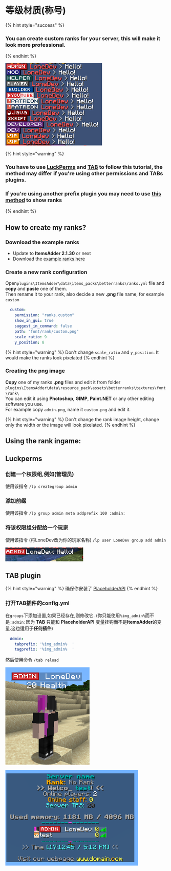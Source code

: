 # 等级材质\(称号\)

{% hint style="success" %}
### You can create custom ranks for your server, this will make it look more professional.
{% endhint %}

![](../../../.gitbook/assets/image%20%2827%29.png)

{% hint style="warning" %}
### You have to use [LuckPerms](https://www.spigotmc.org/resources/luckperms.28140/) and [TAB](https://www.spigotmc.org/resources/tab-1-7-x-1-16-5.57806/) to follow this tutorial, the method may differ if you're using other permissions and TABs plugins.

### If you're using another prefix plugin you may need to use [this method](../../using-font_images-emojis-everywhere.md) to show ranks
{% endhint %}

## How to create my ranks?

### Download the example ranks

* Update to **ItemsAdder 2.1.30** or next
* Download the [example ranks here ](https://www.spigotmc.org/resources/ranks-betterranks-with-custom-textures-itemsadder-addon.84852/)

### Create a new rank configuration

Open`plugins\ItemsAdder\data\items_packs\betterranks\ranks.yml` file and **copy** and **paste** one of them.  
Then rename it to your rank, also decide a new **.png** file name, for example `custom`

```yaml
  custom:
    permission: "ranks.custom"
    show_in_gui: true
    suggest_in_command: false
    path: "font/rank/custom.png"
    scale_ratio: 9
    y_position: 8
```

{% hint style="warning" %}
Don't change `scale_ratio` and `y_position`. It would make the ranks look pixelated
{% endhint %}

### Creating the png image

**Copy** one of my ranks **.png** files and edit it from folder `plugins\ItemsAdder\data\resource_pack\assets\betterranks\textures\font\rank\`   
You can edit it using **Photoshop**, **GIMP**, **Paint.NET** or any other editing software you use.  
For example copy `admin.png`, name it `custom.png` and edit it.

{% hint style="warning" %}
Don't change the rank image height, change only the width or the image will look pixelated.
{% endhint %}

## Using the rank ingame:

## Luckperms

### 创建一个权限组,例如\(管理员\)

使用该指令 `/lp creategroup admin`

### 添加前缀

使用该指令 `/lp group admin meta addprefix 100 :admin:`

### 将该权限组分配给一个玩家

使用该指令 \(将LoneDev改为你的玩家名称\) `/lp user LoneDev group add admin`

![](../../../.gitbook/assets/immagine%20%2843%29.png)

## TAB plugin

{% hint style="warning" %}
确保你安装了 [PlaceholderAPI](../../using-font_images-emojis-everywhere.md)
{% endhint %}

### 打开TAB插件的config.yml

在`groups`下添加设置,如果已经存在,则修改它. 
\(你只能使用`%img_admin%`而不是`:admin:`因为 **TAB** 只能和 **PlaceholderAPI** 变量挂钩而不是**ItemsAdder**的变量.这也适用于**任何插件**\)

```yaml
  Admin:
    tabprefix: '%img_admin%  '
    tagprefix: '%img_admin%  '
```

然后使用命令 `/tab reload`

![](../../../.gitbook/assets/immagine%20%2841%29.png)

![](../../../.gitbook/assets/immagine%20%2842%29.png)

